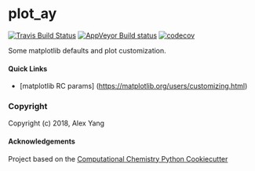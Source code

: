 plot_ay
==============================
[//]: # (Badges)
[![Travis Build Status](https://travis-ci.org/REPLACE_WITH_OWNER_ACCOUNT/plot_ay.png)](https://travis-ci.org/REPLACE_WITH_OWNER_ACCOUNT/plot_ay)
[![AppVeyor Build status](https://ci.appveyor.com/api/projects/status/REPLACE_WITH_APPVEYOR_LINK/branch/master?svg=true)](https://ci.appveyor.com/project/REPLACE_WITH_OWNER_ACCOUNT/plot_ay/branch/master)
[![codecov](https://codecov.io/gh/REPLACE_WITH_OWNER_ACCOUNT/plot_ay/branch/master/graph/badge.svg)](https://codecov.io/gh/REPLACE_WITH_OWNER_ACCOUNT/plot_ay/branch/master)

Some matplotlib defaults and plot customization. 

#### Quick Links
* [matplotlib RC params] (https://matplotlib.org/users/customizing.html)

### Copyright

Copyright (c) 2018, Alex Yang


#### Acknowledgements
 
Project based on the 
[Computational Chemistry Python Cookiecutter](https://github.com/choderalab/cookiecutter-python-comp-chem)
